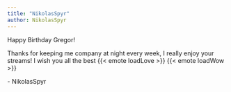 ```yaml
---
title: "NikolasSpyr"
author: NikolasSpyr
---
```


Happy Birthday Gregor!

Thanks for keeping me company at night every week, I really enjoy your streams! I wish you all the best {{< emote loadLove >}} {{< emote loadWow >}}

\- NikolasSpyr
